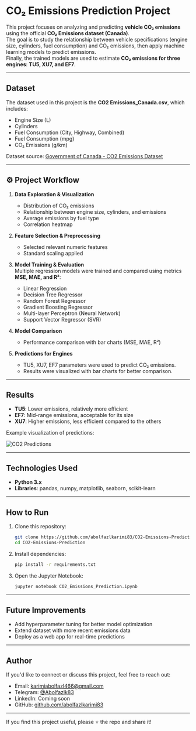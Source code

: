 # CO₂ Emissions Prediction Project 

This project focuses on analyzing and predicting **vehicle CO₂ emissions** using the official **CO₂ Emissions dataset (Canada)**.  
The goal is to study the relationship between vehicle specifications (engine size, cylinders, fuel consumption) and CO₂ emissions, then apply machine learning models to predict emissions.  
Finally, the trained models are used to estimate **CO₂ emissions for three engines**: **TU5, XU7, and EF7**.

---

##  Dataset
The dataset used in this project is the **CO2 Emissions_Canada.csv**, which includes:
- Engine Size (L)  
- Cylinders  
- Fuel Consumption (City, Highway, Combined)  
- Fuel Consumption (mpg)  
- CO₂ Emissions (g/km)  

Dataset source: [Government of Canada - CO2 Emissions Dataset](https://open.canada.ca)

---

## ⚙ Project Workflow
1. **Data Exploration & Visualization**  
   - Distribution of CO₂ emissions  
   - Relationship between engine size, cylinders, and emissions  
   - Average emissions by fuel type  
   - Correlation heatmap  

2. **Feature Selection & Preprocessing**  
   - Selected relevant numeric features  
   - Standard scaling applied  

3. **Model Training & Evaluation**  
   Multiple regression models were trained and compared using metrics **MSE, MAE, and R²**:  
   - Linear Regression  
   - Decision Tree Regressor  
   - Random Forest Regressor  
   - Gradient Boosting Regressor  
   - Multi-layer Perceptron (Neural Network)  
   - Support Vector Regressor (SVR)  

4. **Model Comparison**  
   - Performance comparison with bar charts (MSE, MAE, R²)  

5. **Predictions for Engines**  
   - TU5, XU7, EF7 parameters were used to predict CO₂ emissions.  
   - Results were visualized with bar charts for better comparison.  

---

##  Results
- **TU5**: Lower emissions, relatively more efficient  
- **EF7**: Mid-range emissions, acceptable for its size  
- **XU7**: Higher emissions, less efficient compared to the others  

Example visualization of predictions:

![CO2 Predictions](assets/co2_predictions.png)

---

##  Technologies Used
- **Python 3.x**  
- **Libraries**: pandas, numpy, matplotlib, seaborn, scikit-learn  

---

##  How to Run
1. Clone this repository:  
   ```bash
   git clone https://github.com/abolfazlkarimi83/CO2-Emissions-Prediction.git
   cd CO2-Emissions-Prediction
   ```

2. Install dependencies:  
   ```bash
   pip install -r requirements.txt
   ```

3. Open the Jupyter Notebook:  
   ```bash
   jupyter notebook CO2_Emissions_Prediction.ipynb
   ```

---

##  Future Improvements
- Add hyperparameter tuning for better model optimization  
- Extend dataset with more recent emissions data  
- Deploy as a web app for real-time predictions  

---

##  Author
If you'd like to connect or discuss this project, feel free to reach out:

-  Email: [karimiabolfazl466@gmail.com](karimiabolfazl466@gmail.com)
- Telegram: [@Abolfazlk83](https://t.me/Abolfazlk83)  
- LinkedIn: Coming soon  
- GitHub: [github.com/abolfazlkarimi83](https://github.com/abolfazlkarimi83)

---
If you find this project useful, please ⭐ the repo and share it!  
